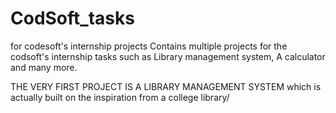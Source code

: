 # CodSoft_tasks
for codesoft's internship projects
Contains multiple projects for the codsoft's internship tasks such as Library management system, A calculator and many more. 

THE VERY FIRST PROJECT IS A LIBRARY MANAGEMENT SYSTEM which is actually built on the inspiration from a college library/
